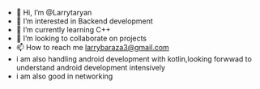 - 👋 Hi, I’m @Larrytaryan
- 👀 I’m interested in Backend development
- 🌱 I’m currently learning C++
- 💞️ I’m looking to collaborate on projects
- 📫 How to reach me larrybaraza3@gmail.com
- i am also handling android development with kotlin,looking forwwad to understand android development intensively
- i am also good in networking

<!---
Larrytaryan/Larrytaryan is a ✨ special ✨ repository because its `README.md` (this file) appears on your GitHub profile.
You can click the Preview link to take a look at your changes.
--->
